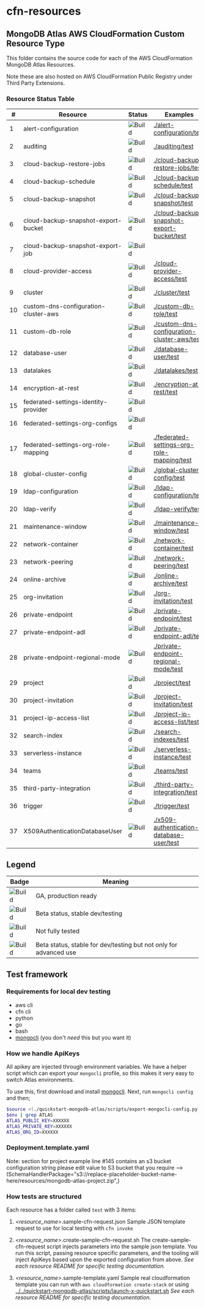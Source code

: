 # cfn-resources

## MongoDB Atlas AWS CloudFormation Custom Resource Type

This folder contains the source code for each of the AWS CloudFormation 
MongoDB Atlas Resources. 

Note these are also hosted on AWS CloudFormation Public Registry under Third Party Extensions. 

### Resource Status Table

| #   | Resource                             | Status                                                 | Examples                                                                                   |
|-----|--------------------------------------|--------------------------------------------------------|--------------------------------------------------------------------------------------------|
| 1   | alert-configuration                  | ![Build](https://img.shields.io/badge/GA-green)     | [./alert-configuration/test](./alert-configuration/test)                                   |
| 2   | auditing                             | ![Build](https://img.shields.io/badge/GA-green)     | [./auditing/test](./auditing/test)                                                         |
| 3   | cloud-backup-restore-jobs            | ![Build](https://img.shields.io/badge/GA-green)     | [./cloud-backup-restore-jobs/test](./cloud-backup-restore-jobs/test)                       |
| 4   | cloud-backup-schedule                | ![Build](https://img.shields.io/badge/GA-green)     | [./cloud-backup-schedule/test](./cloud-backup-schedule/test)                               |
| 5   | cloud-backup-snapshot                | ![Build](https://img.shields.io/badge/GA-green)     | [./cloud-backup-snapshot/test](./cloud-backup-snapshot/test)                               |
| 6   | cloud-backup-snapshot-export-bucket  | ![Build](https://img.shields.io/badge/GA-green)     | [./cloud-backup-snapshot-export-bucket/test](./cloud-backup-snapshot-export-bucket/test)   |
| 7   | cloud-backup-snapshot-export-job     | ![Build](https://img.shields.io/badge/Unstable-orange) |                                                                                            |
| 8   | cloud-provider-access                | ![Build](https://img.shields.io/badge/Unstable-orange) | [./cloud-provider-access/test](./cloud-provider-access/test)                               |
| 9   | cluster                              | ![Build](https://img.shields.io/badge/GA-green)     | [./cluster/test](./cluster/test)                                                           |
| 10  | custom-dns-configuration-cluster-aws | ![Build](https://img.shields.io/badge/GA-green)     | [./custom-db-role/test](./custom-db-role/test)                                             |
| 11  | custom-db-role                       | ![Build](https://img.shields.io/badge/GA-green)     | [./custom-dns-configuration-cluster-aws/test](./custom-dns-configuration-cluster-aws/test) |
| 12  | database-user                        | ![Build](https://img.shields.io/badge/GA-green)     | [./database-user/test](./database-user/test)                                               |
| 13  | datalakes                            | ![Build](https://img.shields.io/badge/GA-green)     | [./datalakes/test](./datalakes/test)                                                       |
| 14  | encryption-at-rest                   | ![Build](https://img.shields.io/badge/GA-green)     | [./encryption-at-rest/test](./encryption-at-rest/test)                                     |
| 15  | federated-settings-identity-provider | ![Build](https://img.shields.io/badge/Unstable-orange) |                                                                                            |
| 16  | federated-settings-org-configs       | ![Build](https://img.shields.io/badge/Unstable-orange) |                                                                                            |
| 17  | federated-settings-org-role-mapping  | ![Build](https://img.shields.io/badge/GA-green)     | [./federated-settings-org-role-mapping/test](./federated-settings-org-role-mapping/test)   |
| 18  | global-cluster-config                | ![Build](https://img.shields.io/badge/GA-green)     | [./global-cluster-config/test](./global-cluster-config/test)                               |
| 19  | ldap-configuration                   | ![Build](https://img.shields.io/badge/GA-green)     | [./ldap-configuration/test](./ldap-configuration/test)                                     |
| 20  | ldap-verify                          | ![Build](https://img.shields.io/badge/GA-green)     | [./ldap-verify/test](./ldap-verify/test)                                                   |
| 21  | maintenance-window                   | ![Build](https://img.shields.io/badge/GA-green)     | [./maintenance-window/test](./maintenance-window/test)                                     |
| 22  | network-container                    | ![Build](https://img.shields.io/badge/GA-green)     | [./network-container/test](./network-container/test)                                       |
| 23  | network-peering                      | ![Build](https://img.shields.io/badge/GA-green)     | [./network-peering/test](./network-peering/test)                                           |
| 24  | online-archive                       | ![Build](https://img.shields.io/badge/GA-green)     | [./online-archive/test](./online-archive/test)                                             |
| 25  | org-invitation                       | ![Build](https://img.shields.io/badge/GA-green)     | [./org-invitation/test](./org-invitation/test)                                             |
| 26  | private-endpoint                     | ![Build](https://img.shields.io/badge/GA-green)     | [./private-endpoint/test](./private-endpoint/test)                                         |
| 27  | private-endpoint-adl                 | ![Build](https://img.shields.io/badge/GA-green)     | [./private-endpoint-adl/test](./private-endpoint-adl/test)                                 |
| 28  | private-endpoint-regional-mode       | ![Build](https://img.shields.io/badge/GA-green)     | [./private-endpoint-regional-mode/test](./private-endpoint-regional-mode/test)             |
| 29  | project                              | ![Build](https://img.shields.io/badge/GA-green)     | [./project/test](./project/test)                                                           |
| 30  | project-invitation                   | ![Build](https://img.shields.io/badge/GA-green)     | [./project-invitation/test](./project-invitation/test)                                     |
| 31  | project-ip-access-list               | ![Build](https://img.shields.io/badge/GA-green)     | [./project-ip-access-list/test](./project-ip-access-list/test)                             |
| 32  | search-index                         | ![Build](https://img.shields.io/badge/GA-green)     | [./search-indexes/test](./search-indexes/test)                                             |
| 33  | serverless-instance                  | ![Build](https://img.shields.io/badge/GA-green)     | [./serverless-instance/test](./serverless-instance/test)                                   |
| 34  | teams                                | ![Build](https://img.shields.io/badge/GA-green)     | [./teams/test](./teams/test)                                                               |
| 35  | third-party-integration              | ![Build](https://img.shields.io/badge/GA-green)     | [./third-party-integration/test](./third-party-integration/test)                           |
| 36  | trigger                              | ![Build](https://img.shields.io/badge/GA-green)     | [./trigger/test](./trigger/test)                                                           |
| 37  | X509AuthenticationDatabaseUser       | ![Build](https://img.shields.io/badge/GA-green)     | [./x509-authentication-database-user/test](./x509-authentication-database-user/test)       |

Legend
---
| Badge | Meaning |
| --- | --- |
| ![Build](https://img.shields.io/badge/GA-green) | GA, production ready |
| ![Build](https://img.shields.io/badge/Beta-yellow) | Beta status, stable dev/testing |
| ![Build](https://img.shields.io/badge/Unstable-orange) | Not fully tested |
| ![Build](https://img.shields.io/badge/Beta-Admin-grey) | Beta status, stable for dev/testing but not only for advanced use |

## Test framework

### Requirements for local dev testing

* aws cli
* cfn cli
* python
* go
* bash
* [mongocli](https://github.com/mongodb/mongocli) (you don't *need* this but you want it)

### How we handle ApiKeys

All apikey are injected through environment variables. 
We have a helper script which can export your `mongocli` profile, so this makes it very easy to switch Atlas environments.

To use this, first download and install [mongocli](mongocli).
Next, run `mongocli config` and then;

```bash
$source <(./quickstart-mongodb-atlas/scripts/export-mongocli-config.py)
$env | grep ATLAS
ATLAS_PUBLIC_KEY=XXXXXX
ATLAS_PRIVATE_KEY=XXXXXX
ATLAS_ORG_ID=XXXXXX
```

### Deployment.template.yaml
Note: section for project example line #145 contains an s3 bucket  configuration string please edit value to S3 bucket that you require -->  (SchemaHandlerPackage="s3://replace-placeholder-bucket-name-here/resources/mongodb-atlas-project.zip",)

### How tests are structured

Each resource has a folder called `test` with 3 items:

1. *<resource_name>*.sample-cfn-request.json
        Sample JSON template request to use for local testing with `cfn invoke`

2. *<resource_name>*.create-sample-cfn-request.sh
        The create-sample-cfn-request script injects parameters into the sample json template. You run this script, passing resource specific parameters, and the tooling will inject ApiKeys based upon the exported configuration from above. 
        _See each resource README for specific testing documentation._

3. *<resource_name>*.sample-template.yaml
        Sample real cloudformation template you can run with `aws cloudformation create-stack` or using  [../../quickstart-mongodb-atlas/scripts/launch-x-quickstart.sh]( ../../quickstart-mongodb-atlas/scripts/launch-x-quickstart.sh) 
        _See each resource README for specific testing documentation._




